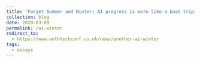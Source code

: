```yaml
---
title: 'Forget Summer and Winter; AI progress is more like a boat trip'
collection: blog
date: 2020-03-09
permalink: /ai-winter
redirect_to:
  - https://www.anthtechconf.co.uk/news/another-ai-winter
tags:
  - essays
---
```


